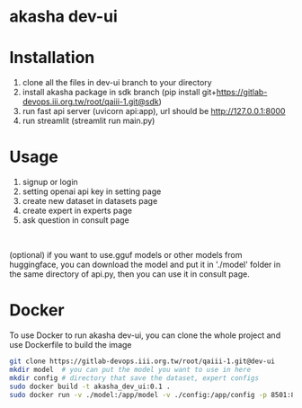# akasha dev-ui

# Installation
1. clone all the files in dev-ui branch to your directory
2. install akasha package in sdk branch (pip install git+https://gitlab-devops.iii.org.tw/root/qaiii-1.git@sdk)
3. run fast api server (uvicorn api:app), url should be http://127.0.0.1:8000
4. run streamlit (streamlit run main.py)


# Usage
1. signup or login
2. setting openai api key in setting page
3. create new dataset in datasets page
4. create expert in experts page
5. ask question in consult page



<br/>

(optional) if you want to use.gguf models or other models from huggingface, you can download the model and put it in './model' folder in the same directory of api.py, then you can use it in consult page.



# Docker 
To use Docker to run akasha dev-ui, you can clone the whole project and use Dockerfile to build the image 

``` bash
git clone https://gitlab-devops.iii.org.tw/root/qaiii-1.git@dev-ui
mkdir model  # you can put the model you want to use in here
mkdir config # directory that save the dataset, expert configs
sudo docker build -t akasha_dev_ui:0.1 .
sudo docker run -v ./model:/app/model -v ./config:/app/config -p 8501:8501 --name akasha_dev_ui akasha_dev_ui:0.1 



```